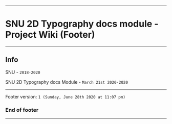 
***

# SNU 2D Typography docs module - Project Wiki (Footer)

***

## Info

SNU - `2018-2020`

SNU 2D  Typography docs Module - `March 21st 2020-2020`

***

Footer version: `1 (Sunday, June 28th 2020 at 11:07 pm)`

### End of footer

***
